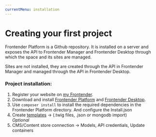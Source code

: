 ```yaml
---
currentMenu: installation
---
```


# Creating your first project

Frontender Platform is a Github repository. It is installed on a server and exposes the API to Frontender Manager and Frontender Desktop through which the space and its sites are managed.

Sites are not installed, they are created through the API in Frontender Manager and managed through the API in Frontender Desktop.

### Project installation:
1. Register your website on <a href="https://my.getfrontender.com" target="&#95;blank" rel="nofollow">my Frontender</a>.
1. Download and install <a href="https://github.com/getfrontender/frontender.platform/archive/master.zip" target="&#95;blank" rel="nofollow">Frontender Platform</a> and <a href="https://getfrontender.com/download" target="&#95;blank" rel="nofollow">Frontender Desktop</a>.
1. Use `composer install` to install the required dependencies in the Frontender Platform directory. And configure the Install.json <!-- @TODO Jasper -->
1. Create [templates](/templates.html) -> (.twig files, .json or mongodb import)  
*Optional*
1. CMS/Content store connection -> Models, API credentials, Update containers
